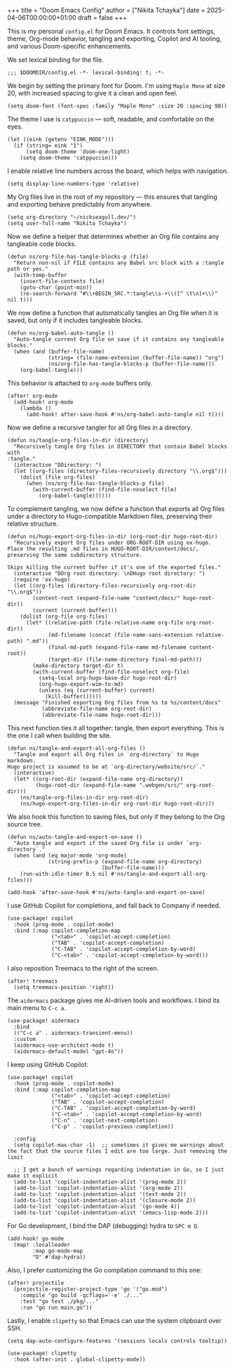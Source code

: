 +++
title = "Doom Emacs Config"
author = ["Nikita Tchayka"]
date = 2025-04-06T00:00:00+01:00
draft = false
+++

This is my personal `config.el` for Doom Emacs. It controls font settings, theme, Org-mode behavior, tangling and exporting, Copilot and AI tooling, and various Doom-specific enhancements.

We set lexical binding for the file.

```emacs-lisp
;;; $DOOMDIR/config.el -*- lexical-binding: t; -*-
```

We begin by setting the primary font for Doom. I'm using `Maple Mono` at size 20, with increased spacing to give it a clean and open feel.

```emacs-lisp
(setq doom-font (font-spec :family "Maple Mono" :size 20 :spacing 90))
```

The theme I use is `catppuccin` — soft, readable, and comfortable on the eyes.

```emacs-lisp
(let ((eink (getenv "EINK_MODE")))
  (if (string= eink "1")
      (setq doom-theme 'doom-one-light)
    (setq doom-theme 'catppuccin)))
```

I enable relative line numbers across the board, which helps with navigation.

```emacs-lisp
(setq display-line-numbers-type 'relative)
```

My Org files live in the root of my repository — this ensures that tangling and exporting behave predictably from anywhere.

```emacs-lisp
(setq org-directory "~/nickseagull.dev/")
(setq user-full-name "Nikita Tchayka")
```

Now we define a helper that determines whether an Org file contains any tangleable code blocks.

```emacs-lisp
(defun ns/org-file-has-tangle-blocks-p (file)
  "Return non-nil if FILE contains any Babel src block with a :tangle path or yes."
  (with-temp-buffer
    (insert-file-contents file)
    (goto-char (point-min))
    (re-search-forward "#\\+BEGIN_SRC.*:tangle\\s-+\\([^ \t\n]+\\)" nil t)))
```

We now define a function that automatically tangles an Org file when it is saved, but only if it includes tangleable blocks.

```emacs-lisp
(defun ns/org-babel-auto-tangle ()
  "Auto-tangle current Org file on save if it contains any tangleable blocks."
  (when (and (buffer-file-name)
             (string= (file-name-extension (buffer-file-name)) "org")
             (ns/org-file-has-tangle-blocks-p (buffer-file-name)))
    (org-babel-tangle)))
```

This behavior is attached to `org-mode` buffers only.

```emacs-lisp
(after! org-mode
  (add-hook! org-mode
    (lambda ()
      (add-hook! after-save-hook #'ns/org-babel-auto-tangle nil t))))
```

Now we define a recursive tangler for all Org files in a directory.

```emacs-lisp
(defun ns/tangle-org-files-in-dir (directory)
  "Recursively tangle Org files in DIRECTORY that contain Babel blocks with
:tangle."
  (interactive "DDirectory: ")
  (let ((org-files (directory-files-recursively directory "\\.org$")))
    (dolist (file org-files)
      (when (ns/org-file-has-tangle-blocks-p file)
        (with-current-buffer (find-file-noselect file)
          (org-babel-tangle))))))
```

To complement tangling, we now define a function that exports all Org files under a directory to Hugo-compatible Markdown files, preserving their relative structure.

```emacs-lisp
(defun ns/hugo-export-org-files-in-dir (org-root-dir hugo-root-dir)
  "Recursively export Org files under ORG-ROOT-DIR using ox-hugo.
Place the resulting .md files in HUGO-ROOT-DIR/content/docs/,
preserving the same subdirectory structure.

Skips killing the current buffer if it's one of the exported files."
  (interactive "DOrg root directory: \nDHugo root directory: ")
  (require 'ox-hugo)
  (let ((org-files (directory-files-recursively org-root-dir "\\.org$"))
        (content-root (expand-file-name "content/docs/" hugo-root-dir))
        (current (current-buffer)))
    (dolist (org-file org-files)
      (let* ((relative-path (file-relative-name org-file org-root-dir))
             (md-filename (concat (file-name-sans-extension relative-path) ".md"))
             (final-md-path (expand-file-name md-filename content-root))
             (target-dir (file-name-directory final-md-path)))
        (make-directory target-dir t)
        (with-current-buffer (find-file-noselect org-file)
          (setq-local org-hugo-base-dir hugo-root-dir)
          (org-hugo-export-wim-to-md)
          (unless (eq (current-buffer) current)
            (kill-buffer))))))
  (message "Finished exporting Org files from %s to %s/content/docs"
           (abbreviate-file-name org-root-dir)
           (abbreviate-file-name hugo-root-dir)))
```

This next function ties it all together: tangle, then export everything. This is the one I call when building the site.

```emacs-lisp
(defun ns/tangle-and-export-all-org-files ()
  "Tangle and export all Org files in `org-directory` to Hugo markdown.
Hugo project is assumed to be at `org-directory/website/src/`."
  (interactive)
  (let* ((org-root-dir (expand-file-name org-directory))
         (hugo-root-dir (expand-file-name ".webgen/src/" org-root-dir)))
    (ns/tangle-org-files-in-dir org-root-dir)
    (ns/hugo-export-org-files-in-dir org-root-dir hugo-root-dir)))
```

We also hook this function to saving files, but only if they belong to the Org source tree.

```emacs-lisp
(defun ns/auto-tangle-and-export-on-save ()
  "Auto tangle and export if the saved Org file is under `org-directory`."
  (when (and (eq major-mode 'org-mode)
             (string-prefix-p (expand-file-name org-directory)
                              (buffer-file-name)))
    (run-with-idle-timer 0.5 nil #'ns/tangle-and-export-all-org-files)))

(add-hook 'after-save-hook #'ns/auto-tangle-and-export-on-save)
```

I use GitHub Copilot for completions, and fall back to Company if needed.

```emacs-lisp
(use-package! copilot
  :hook (prog-mode . copilot-mode)
  :bind (:map copilot-completion-map
              ("<tab>" . 'copilot-accept-completion)
              ("TAB" . 'copilot-accept-completion)
              ("C-TAB" . 'copilot-accept-completion-by-word)
              ("C-<tab>" . 'copilot-accept-completion-by-word)))
```

I also reposition Treemacs to the right of the screen.

```emacs-lisp
(after! treemacs
  (setq treemacs-position 'right))
```

The `aidermacs` package gives me AI-driven tools and workflows. I bind its main menu to `C-c a`.

```emacs-lisp
(use-package! aidermacs
  :bind
  (("C-c a" . aidermacs-transient-menu))
  :custom
  (aidermacs-use-architect-mode t)
  (aidermacs-default-model "gpt-4o"))
```

I keep using GitHub Copilot:

```emacs-lisp
(use-package! copilot
  :hook (prog-mode . copilot-mode)
  :bind (:map copilot-completion-map
              ("<tab>" . 'copilot-accept-completion)
              ("TAB" . 'copilot-accept-completion)
              ("C-TAB" . 'copilot-accept-completion-by-word)
              ("C-<tab>" . 'copilot-accept-completion-by-word)
              ("C-n" . 'copilot-next-completion)
              ("C-p" . 'copilot-previous-completion))

  :config
  (setq copilot-max-char -1)  ;; sometimes it gives me warnings about the fact that the source files I edit are too large. Just removing the limit

  ;; I get a bunch of warnings regarding indentation in Go, so I just make it explicit
  (add-to-list 'copilot-indentation-alist '(prog-mode 2))
  (add-to-list 'copilot-indentation-alist '(org-mode 2))
  (add-to-list 'copilot-indentation-alist '(text-mode 2))
  (add-to-list 'copilot-indentation-alist '(closure-mode 2))
  (add-to-list 'copilot-indentation-alist '(go-mode 4))
  (add-to-list 'copilot-indentation-alist '(emacs-lisp-mode 2)))
```

For Go development, I bind the DAP (debugging) hydra to `SPC m D`.

```emacs-lisp
(add-hook! go-mode
  (map! :localleader
        :map go-mode-map
        "D" #'dap-hydra))
```

Also, I prefer customizing the Go compilation command to this one:

```emacs-lisp
(after! projectile
  (projectile-register-project-type 'go '("go.mod")
    :compile "go build -gcflags='-e' ./..."
    :test "go test ./pkg/..."
    :run "go run main.go"))
```

Lastly, I enable `clipetty` so that Emacs can use the system clipboard over SSH.

```emacs-lisp
(setq dap-auto-configure-features '(sessions locals controls tooltip))

(use-package! clipetty
  :hook (after-init . global-clipetty-mode))
```
